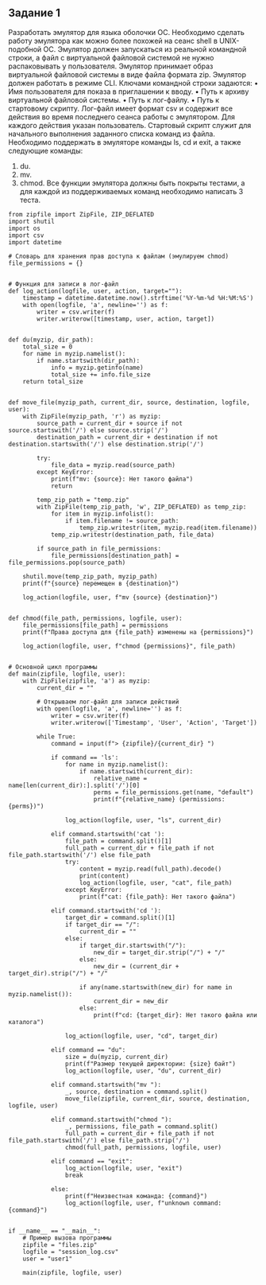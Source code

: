## Задание 1
Разработать эмулятор для языка оболочки ОС. Необходимо сделать работу
эмулятора как можно более похожей на сеанс shell в UNIX-подобной ОС.
Эмулятор должен запускаться из реальной командной строки, а файл с
виртуальной файловой системой не нужно распаковывать у пользователя.
Эмулятор принимает образ виртуальной файловой системы в виде файла формата
zip. Эмулятор должен работать в режиме CLI.
Ключами командной строки задаются:
• Имя пользователя для показа в приглашении к вводу.
• Путь к архиву виртуальной файловой системы.
• Путь к лог-файлу.
• Путь к стартовому скрипту.
    Лог-файл имеет формат csv и содержит все действия во время последнего
сеанса работы с эмулятором. Для каждого действия указан пользователь.
    Стартовый скрипт служит для начального выполнения заданного списка
команд из файла.
    Необходимо поддержать в эмуляторе команды ls, cd и exit, а также
следующие команды:
1. du.
2. mv.
3. chmod.
    Все функции эмулятора должны быть покрыты тестами, а для каждой из
поддерживаемых команд необходимо написать 3 теста.
```
from zipfile import ZipFile, ZIP_DEFLATED
import shutil
import os
import csv
import datetime

# Словарь для хранения прав доступа к файлам (эмулируем chmod)
file_permissions = {}


# Функция для записи в лог-файл
def log_action(logfile, user, action, target=""):
    timestamp = datetime.datetime.now().strftime('%Y-%m-%d %H:%M:%S')
    with open(logfile, 'a', newline='') as f:
        writer = csv.writer(f)
        writer.writerow([timestamp, user, action, target])


def du(myzip, dir_path):
    total_size = 0
    for name in myzip.namelist():
        if name.startswith(dir_path):
            info = myzip.getinfo(name)
            total_size += info.file_size
    return total_size


def move_file(myzip_path, current_dir, source, destination, logfile, user):
    with ZipFile(myzip_path, 'r') as myzip:
        source_path = current_dir + source if not source.startswith('/') else source.strip('/')
        destination_path = current_dir + destination if not destination.startswith('/') else destination.strip('/')

        try:
            file_data = myzip.read(source_path)
        except KeyError:
            print(f"mv: {source}: Нет такого файла")
            return

        temp_zip_path = "temp.zip"
        with ZipFile(temp_zip_path, 'w', ZIP_DEFLATED) as temp_zip:
            for item in myzip.infolist():
                if item.filename != source_path:
                    temp_zip.writestr(item, myzip.read(item.filename))
            temp_zip.writestr(destination_path, file_data)

        if source_path in file_permissions:
            file_permissions[destination_path] = file_permissions.pop(source_path)

    shutil.move(temp_zip_path, myzip_path)
    print(f"{source} перемещен в {destination}")

    log_action(logfile, user, f"mv {source} {destination}")


def chmod(file_path, permissions, logfile, user):
    file_permissions[file_path] = permissions
    print(f"Права доступа для {file_path} изменены на {permissions}")

    log_action(logfile, user, f"chmod {permissions}", file_path)


# Основной цикл программы
def main(zipfile, logfile, user):
    with ZipFile(zipfile, 'a') as myzip:
        current_dir = ""

        # Открываем лог-файл для записи действий
        with open(logfile, 'a', newline='') as f:
            writer = csv.writer(f)
            writer.writerow(['Timestamp', 'User', 'Action', 'Target'])

        while True:
            command = input(f"> {zipfile}/{current_dir} ")

            if command == 'ls':
                for name in myzip.namelist():
                    if name.startswith(current_dir):
                        relative_name = name[len(current_dir):].split('/')[0]
                        perms = file_permissions.get(name, "default")
                        print(f"{relative_name} (permissions: {perms})")

                log_action(logfile, user, "ls", current_dir)

            elif command.startswith('cat '):
                file_path = command.split()[1]
                full_path = current_dir + file_path if not file_path.startswith('/') else file_path
                try:
                    content = myzip.read(full_path).decode()
                    print(content)
                    log_action(logfile, user, "cat", file_path)
                except KeyError:
                    print(f"cat: {file_path}: Нет такого файла")

            elif command.startswith('cd '):
                target_dir = command.split()[1]
                if target_dir == "/":
                    current_dir = ""
                else:
                    if target_dir.startswith("/"):
                        new_dir = target_dir.strip("/") + "/"
                    else:
                        new_dir = (current_dir + target_dir).strip("/") + "/"

                    if any(name.startswith(new_dir) for name in myzip.namelist()):
                        current_dir = new_dir
                    else:
                        print(f"cd: {target_dir}: Нет такого файла или каталога")

                log_action(logfile, user, "cd", target_dir)

            elif command == "du":
                size = du(myzip, current_dir)
                print(f"Размер текущей директории: {size} байт")
                log_action(logfile, user, "du", current_dir)

            elif command.startswith("mv "):
                _, source, destination = command.split()
                move_file(zipfile, current_dir, source, destination, logfile, user)

            elif command.startswith("chmod "):
                _, permissions, file_path = command.split()
                full_path = current_dir + file_path if not file_path.startswith('/') else file_path.strip('/')
                chmod(full_path, permissions, logfile, user)

            elif command == "exit":
                log_action(logfile, user, "exit")
                break

            else:
                print(f"Неизвестная команда: {command}")
                log_action(logfile, user, f"unknown command: {command}")


if __name__ == "__main__":
    # Пример вызова программы
    zipfile = "files.zip"
    logfile = "session_log.csv"
    user = "user1"

    main(zipfile, logfile, user)
```
